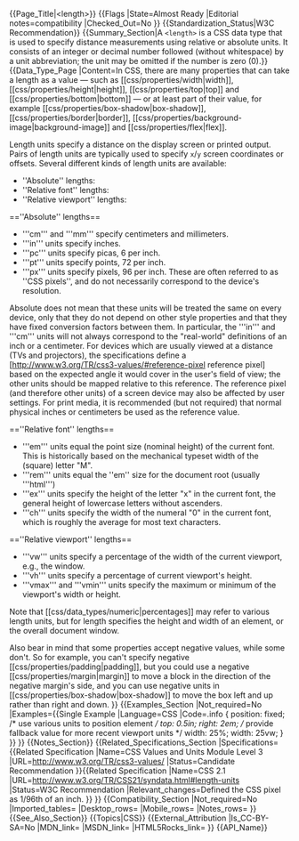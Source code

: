 {{Page_Title|&lt;length&gt;}}
{{Flags
|State=Almost Ready
|Editorial notes=compatibility
|Checked_Out=No
}}
{{Standardization_Status|W3C Recommendation}}
{{Summary_Section|A <code>&lt;length></code> is a CSS data type that is used to specify distance measurements using relative or absolute units.  It consists of an integer or decimal number followed (without whitespace) by a unit abbreviation; the unit may be omitted if the number is zero (0).}}
{{Data_Type_Page
|Content=In CSS, there are many properties that can take a length as a value — such as [[css/properties/width|width]], [[css/properties/height|height]], [[css/properties/top|top]] and [[css/properties/bottom|bottom]] — or at least part of their value, for example [[css/properties/box-shadow|box-shadow]], [[css/properties/border|border]], [[css/properties/background-image|background-image]] and [[css/properties/flex|flex]].

Length units specify a distance on the display screen or printed output. Pairs of length units are typically used to specify <code>x</code>/<code>y</code> screen coordinates or offsets.  Several different kinds of length
units are available:
* ''Absolute'' lengths:
* ''Relative font'' lengths:
* ''Relative viewport'' lengths:

==''Absolute'' lengths==
* '''cm''' and '''mm''' specify centimeters and millimeters.
* '''in''' units specify inches.
* '''pc''' units specify picas, 6 per inch.
* '''pt''' units specify points, 72 per inch.
* '''px''' units specify pixels, 96 per inch. These are often referred to as ''CSS pixels'', and do not necessarily correspond to the device's resolution.

Absolute does not mean that these units will be treated the same on every device, only that they do not depend on other style properties and that they have fixed conversion factors between them.  In particular, the '''in''' and '''cm''' units will not always correspond to the "real-world" definitions of an inch or a centimeter.  For devices which are usually viewed at a distance (TVs and projectors), the specifications define a [http://www.w3.org/TR/css3-values/#reference-pixel reference pixel] based on the expected angle it would cover in the user's field of view; the other units should be mapped relative to this reference.  The reference pixel (and therefore other units) of a screen device may also be affected by user settings.   For print media, it is recommended (but not required) that normal physical inches or centimeters be used as the reference value.

==''Relative font'' lengths==
* '''em''' units equal the point size (nominal height) of the current font.  This is historically based on the mechanical typeset width of the (square) letter "M".
* '''rem''' units equal the ''em'' size for the document root (usually '''html''')
* '''ex''' units specify the height of the letter "x" in the current font, the general height of lowercase letters without ascenders.
* '''ch''' units specify the width of the numeral "0" in the current font, which is roughly the average for most text characters.

==''Relative viewport'' lengths==
* '''vw''' units specify a percentage of the width of the current viewport, e.g., the window.
* '''vh''' units specify a percentage of current viewport's height.
* '''vmax''' and '''vmin''' units specify the maximum or minimum of the viewport's width or height.

Note that [[css/data_types/numeric|percentages]] may refer to various length units, but for length specifies the height and width of an element, or the overall document window.

Also bear in mind that some properties accept negative values, while some don't. So for example, you can't specify negative [[css/properties/padding|padding]], but you could use a negative [[css/properties/margin|margin]] to move a block in the direction of the negative margin's side, and you can use negative units in [[css/properties/box-shadow|box-shadow]] to move the box left and up rather than right and down.
}}
{{Examples_Section
|Not_required=No
|Examples={{Single Example
|Language=CSS
|Code=.info {
    position: fixed;
    /* use various units to position element */
    top: 0.5in;
    right: 2em;
    /* provide fallback value for more recent viewport units */
    width: 25%;
    width: 25vw;
}
}}
}}
{{Notes_Section}}
{{Related_Specifications_Section
|Specifications={{Related Specification
|Name=CSS Values and Units Module Level 3
|URL=http://www.w3.org/TR/css3-values/
|Status=Candidate Recommendation
}}{{Related Specification
|Name=CSS 2.1
|URL=http://www.w3.org/TR/CSS21/syndata.html#length-units
|Status=W3C Recommendation
|Relevant_changes=Defined the CSS pixel as 1/96th of an inch.
}}
}}
{{Compatibility_Section
|Not_required=No
|Imported_tables=
|Desktop_rows=
|Mobile_rows=
|Notes_rows=
}}
{{See_Also_Section}}
{{Topics|CSS}}
{{External_Attribution
|Is_CC-BY-SA=No
|MDN_link=
|MSDN_link=
|HTML5Rocks_link=
}}
{{API_Name}}